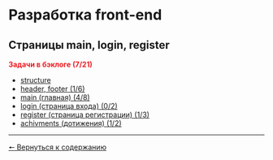 <style>
	.blue {
		color: #00A2E8;
	}
	.red {
		color: #ED1C24;
	}
</style>

# Разработка front-end
## Страницы main, login, register
**<span class="red">Задачи в бэклоге (7/21)**</span>
* [structure](https://github.com/KirGenHeart/documentation/blob/main/front-end/pages-main-login-register/0.structure.md)
* [header, footer (1/6)](https://github.com/KirGenHeart/documentation/blob/main/front-end/pages-main-login-register/1.header-footer.md)
* [main (главная) (4/8)](https://github.com/KirGenHeart/documentation/blob/main/front-end/pages-main-login-register/2.main.md)
* [login (страница входа) (0/2)](https://github.com/KirGenHeart/documentation/blob/main/front-end/pages-main-login-register/3.login.md)
* [register (страница регистрации) (1/3)](https://github.com/KirGenHeart/documentation/blob/main/front-end/pages-main-login-register/4.registration.md)
* [achivments (дотижения) (1/2)](https://github.com/KirGenHeart/documentation/blob/main/front-end/pages-main-login-register/5.achivments.md)
***
[🠔 Вернуться к содержанию](https://github.com/KirGenHeart/documentation/blob/main/readme.md)